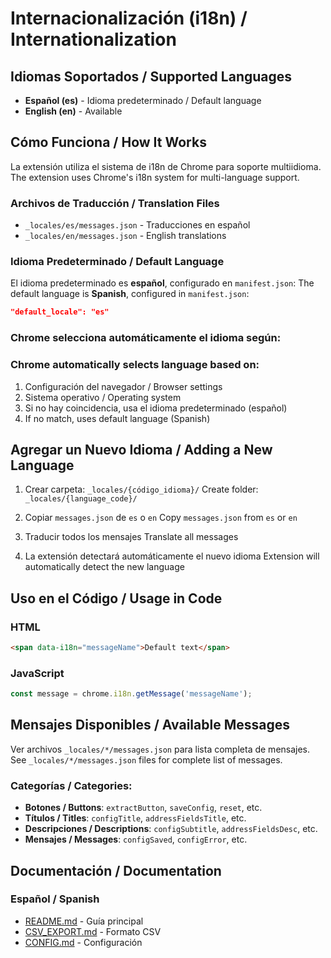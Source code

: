 # Internacionalización (i18n) / Internationalization

## Idiomas Soportados / Supported Languages

- **Español (es)** - Idioma predeterminado / Default language
- **English (en)** - Available

## Cómo Funciona / How It Works

La extensión utiliza el sistema de i18n de Chrome para soporte multiidioma.
The extension uses Chrome's i18n system for multi-language support.

### Archivos de Traducción / Translation Files

- `_locales/es/messages.json` - Traducciones en español
- `_locales/en/messages.json` - English translations

### Idioma Predeterminado / Default Language

El idioma predeterminado es **español**, configurado en `manifest.json`:
The default language is **Spanish**, configured in `manifest.json`:

```json
"default_locale": "es"
```

### Chrome selecciona automáticamente el idioma según:
### Chrome automatically selects language based on:

1. Configuración del navegador / Browser settings
2. Sistema operativo / Operating system
3. Si no hay coincidencia, usa el idioma predeterminado (español)
4. If no match, uses default language (Spanish)

## Agregar un Nuevo Idioma / Adding a New Language

1. Crear carpeta: `_locales/{código_idioma}/`
   Create folder: `_locales/{language_code}/`

2. Copiar `messages.json` de `es` o `en`
   Copy `messages.json` from `es` or `en`

3. Traducir todos los mensajes
   Translate all messages

4. La extensión detectará automáticamente el nuevo idioma
   Extension will automatically detect the new language

## Uso en el Código / Usage in Code

### HTML

```html
<span data-i18n="messageName">Default text</span>
```

### JavaScript

```javascript
const message = chrome.i18n.getMessage('messageName');
```

## Mensajes Disponibles / Available Messages

Ver archivos `_locales/*/messages.json` para lista completa de mensajes.
See `_locales/*/messages.json` files for complete list of messages.

### Categorías / Categories:

- **Botones / Buttons**: `extractButton`, `saveConfig`, `reset`, etc.
- **Títulos / Titles**: `configTitle`, `addressFieldsTitle`, etc.
- **Descripciones / Descriptions**: `configSubtitle`, `addressFieldsDesc`, etc.
- **Mensajes / Messages**: `configSaved`, `configError`, etc.

## Documentación / Documentation

### Español / Spanish
- [README.md](README.md) - Guía principal
- [CSV_EXPORT.md](CSV_EXPORT.md) - Formato CSV
- [CONFIG.md](CONFIG.md) - Configuración
